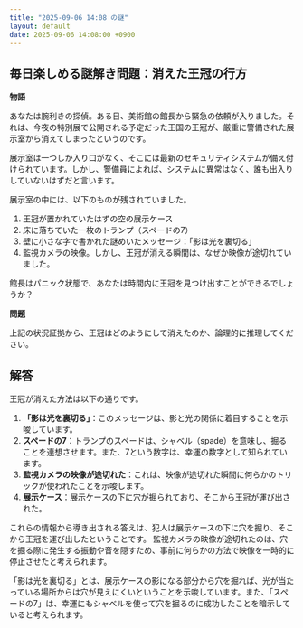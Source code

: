 ```yaml
---
title: "2025-09-06 14:08 の謎"
layout: default
date: 2025-09-06 14:08:00 +0900
---
```

## 毎日楽しめる謎解き問題：消えた王冠の行方

**物語**

あなたは腕利きの探偵。ある日、美術館の館長から緊急の依頼が入りました。それは、今夜の特別展で公開される予定だった王国の王冠が、厳重に警備された展示室から消えてしまったというのです。

展示室は一つしか入り口がなく、そこには最新のセキュリティシステムが備え付けられています。しかし、警備員によれば、システムに異常はなく、誰も出入りしていないはずだと言います。

展示室の中には、以下のものが残されていました。

1.  王冠が置かれていたはずの空の展示ケース
2.  床に落ちていた一枚のトランプ（スペードの7）
3.  壁に小さな字で書かれた謎めいたメッセージ：「影は光を裏切る」
4.  監視カメラの映像。しかし、王冠が消える瞬間は、なぜか映像が途切れていました。

館長はパニック状態で、あなたは時間内に王冠を見つけ出すことができるでしょうか？

**問題**

上記の状況証拠から、王冠はどのようにして消えたのか、論理的に推理してください。

## 解答

王冠が消えた方法は以下の通りです。

1.  **「影は光を裏切る」**：このメッセージは、影と光の関係に着目することを示唆しています。
2.  **スペードの7**：トランプのスペードは、シャベル（spade）を意味し、掘ることを連想させます。また、7という数字は、幸運の数字として知られています。
3.  **監視カメラの映像が途切れた**：これは、映像が途切れた瞬間に何らかのトリックが使われたことを示唆します。
4.  **展示ケース**：展示ケースの下に穴が掘られており、そこから王冠が運び出された。

これらの情報から導き出される答えは、犯人は展示ケースの下に穴を掘り、そこから王冠を運び出したということです。
監視カメラの映像が途切れたのは、穴を掘る際に発生する振動や音を隠すため、事前に何らかの方法で映像を一時的に停止させたと考えられます。

「影は光を裏切る」とは、展示ケースの影になる部分から穴を掘れば、光が当たっている場所からは穴が見えにくいということを示唆しています。また、「スペードの7」は、幸運にもシャベルを使って穴を掘るのに成功したことを暗示していると考えられます。
